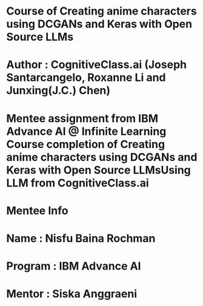 # Course of Creating anime characters using DCGANs and Keras with Open Source LLMs
# Author : CognitiveClass.ai (Joseph Santarcangelo, Roxanne Li and Junxing(J.C.) Chen)
# Mentee assignment from IBM Advance AI @ Infinite Learning Course completion of Creating anime characters using DCGANs and Keras with Open Source LLMsUsing LLM from CognitiveClass.ai
# Mentee Info
# Name : Nisfu Baina Rochman 
# Program : IBM Advance AI
# Mentor : Siska Anggraeni
